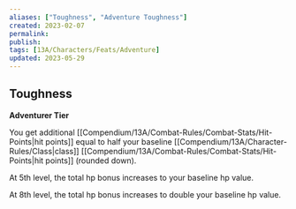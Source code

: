 ```yaml
---
aliases: ["Toughness", "Adventure Toughness"]
created: 2023-02-07
permalink: 
publish: 
tags: [13A/Characters/Feats/Adventure]
updated: 2023-05-29
---
```


## Toughness

**Adventurer Tier**

You get additional [[Compendium/13A/Combat-Rules/Combat-Stats/Hit-Points|hit points]] equal to half your baseline [[Compendium/13A/Character-Rules/Class|class]] [[Compendium/13A/Combat-Rules/Combat-Stats/Hit-Points|hit points]] (rounded down).

At 5th level, the total hp bonus increases to your baseline hp value.

At 8th level, the total hp bonus increases to double your baseline hp value.

